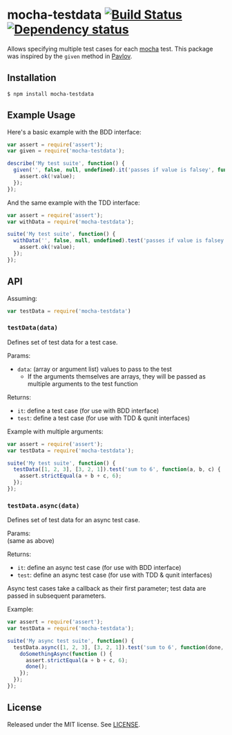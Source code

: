 mocha-testdata [![Build Status](https://travis-ci.org/pandell/mocha-testdata.svg?branch=master)](https://travis-ci.org/pandell/mocha-testdata) [![Dependency status](https://david-dm.org/pandell/mocha-testdata.svg)](https://david-dm.org/pandell/mocha-testdata)
==============

Allows specifying multiple test cases for each [mocha](http://visionmedia.github.io/mocha/) test. This package was inspired by the `given` method in [Pavlov](https://github.com/mmonteleone/pavlov).

Installation
------------

```
$ npm install mocha-testdata
```

Example Usage
-------------

Here's a basic example with the BDD interface:

```js
var assert = require('assert');
var given = require('mocha-testdata');

describe('My test suite', function() {
  given('', false, null, undefined).it('passes if value is falsey', function(value) {
    assert.ok(!value);
  });
});
```

And the same example with the TDD interface:

```js
var assert = require('assert');
var withData = require('mocha-testdata');

suite('My test suite', function() {
  withData('', false, null, undefined).test('passes if value is falsey', function(value) {
    assert.ok(!value);
  });
});
```

API
---

Assuming:
```js
var testData = require('mocha-testdata')
```

### `testData(data)`

Defines set of test data for a test case.

Params:
  - `data`: (array or argument list) values to pass to the test
    - If the arguments themselves are arrays, they will be passed as multiple arguments to the test function

Returns:
  - `it`: define a test case (for use with BDD interface)
  - `test`: define a test case (for use with TDD & qunit interfaces)

Example with multiple arguments:

```js
var assert = require('assert');
var testData = require('mocha-testdata');

suite('My test suite', function() {
  testData([1, 2, 3], [3, 2, 1]).test('sum to 6', function(a, b, c) {
    assert.strictEqual(a + b + c, 6);
  });
});
```

### `testData.async(data)`

Defines set of test data for an async test case.

Params:  
  (same as above)

Returns:
  - `it`: define an async test case (for use with BDD interface)
  - `test`: define an async test case (for use with TDD & qunit interfaces)

Async test cases take a callback as their first parameter; test data are passed in subsequent parameters.

Example:

```js
var assert = require('assert');
var testData = require('mocha-testdata');

suite('My async test suite', function() {
  testData.async([1, 2, 3], [3, 2, 1]).test('sum to 6', function(done, a, b, c) {
    doSomethingAsync(function () {
      assert.strictEqual(a + b + c, 6);
      done();
    });
  });
});
```

License
-------

Released under the MIT license. See [LICENSE](https://github.com/pandell/mocha-testdata/blob/master/LICENSE).
